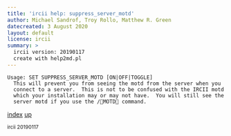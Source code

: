 ```yaml
---
title: 'ircii help: suppress_server_motd'
author: Michael Sandrof, Troy Rollo, Matthew R. Green
datecreated: 3 August 2020
layout: default
license: ircii
summary: >
  ircii version: 20190117
  create with help2md.pl
---
```

```
Usage: SET SUPPRESS_SERVER_MOTD [ON|OFF|TOGGLE]
  This will prevent you from seeing the motd from the server when you
  connect to a server.  This is not to be confused with the IRCII motd
  which your installation may or may not have.  You will still see the
  server motd if you use the /MOTD command.
```

[index](index.html)
[up](..)

<small> ircii 20190117 </small>
